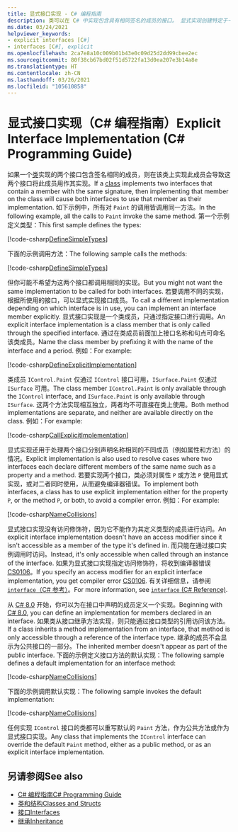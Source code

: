 ```yaml
---
title: 显式接口实现 - C# 编程指南
description: 类可以在 C# 中实现包含具有相同签名的成员的接口。 显式实现创建特定于一个接口的类成员。
ms.date: 03/24/2021
helpviewer_keywords:
- explicit interfaces [C#]
- interfaces [C#], explicit
ms.openlocfilehash: 2ca7e8a10c009b01b43e0c09d25d2dd99cbee2ec
ms.sourcegitcommit: 80f38cb67bd02f51d5722fa13d0ea207e3b14a8e
ms.translationtype: HT
ms.contentlocale: zh-CN
ms.lasthandoff: 03/26/2021
ms.locfileid: "105610858"
---
```

# <a name="explicit-interface-implementation-c-programming-guide"></a><span data-ttu-id="bb364-104">显式接口实现（C# 编程指南）</span><span class="sxs-lookup"><span data-stu-id="bb364-104">Explicit Interface Implementation (C# Programming Guide)</span></span>

<span data-ttu-id="bb364-105">如果一个[类](../../language-reference/keywords/class.md)实现的两个接口包含签名相同的成员，则在该类上实现此成员会导致这两个接口将此成员用作其实现。</span><span class="sxs-lookup"><span data-stu-id="bb364-105">If a [class](../../language-reference/keywords/class.md) implements two interfaces that contain a member with the same signature, then implementing that member on the class will cause both interfaces to use that member as their implementation.</span></span> <span data-ttu-id="bb364-106">如下示例中，所有对 `Paint` 的调用皆调用同一方法。</span><span class="sxs-lookup"><span data-stu-id="bb364-106">In the following example, all the calls to `Paint` invoke the same method.</span></span> <span data-ttu-id="bb364-107">第一个示例定义类型：</span><span class="sxs-lookup"><span data-stu-id="bb364-107">This first sample defines the types:</span></span>

[!code-csharp[DefineSimpleTypes](~/samples/snippets/csharp/interfaces/ExplicitImplementation.cs#DefineTypes)]

<span data-ttu-id="bb364-108">下面的示例调用方法：</span><span class="sxs-lookup"><span data-stu-id="bb364-108">The following sample calls the methods:</span></span>

[!code-csharp[DefineSimpleTypes](~/samples/snippets/csharp/interfaces/ExplicitImplementation.cs#CallMethods)]

<span data-ttu-id="bb364-109">但你可能不希望为这两个接口都调用相同的实现。</span><span class="sxs-lookup"><span data-stu-id="bb364-109">But you might not want the same implementation to be called for both interfaces.</span></span> <span data-ttu-id="bb364-110">若要调用不同的实现，根据所使用的接口，可以显式实现接口成员。</span><span class="sxs-lookup"><span data-stu-id="bb364-110">To call a different implementation depending on which interface is in use, you can implement an interface member explicitly.</span></span> <span data-ttu-id="bb364-111">显式接口实现是一个类成员，只通过指定接口进行调用。</span><span class="sxs-lookup"><span data-stu-id="bb364-111">An explicit interface implementation is a class member that is only called through the specified interface.</span></span> <span data-ttu-id="bb364-112">通过在类成员前面加上接口名称和句点可命名该类成员。</span><span class="sxs-lookup"><span data-stu-id="bb364-112">Name the class member by prefixing it with the name of the interface and a period.</span></span> <span data-ttu-id="bb364-113">例如：</span><span class="sxs-lookup"><span data-stu-id="bb364-113">For example:</span></span>

[!code-csharp[DefineExplicitImplementation](~/samples/snippets/csharp/interfaces/ExplicitImplementation.cs#ExplicitImplementation)]

<span data-ttu-id="bb364-114">类成员 `IControl.Paint` 仅通过 `IControl` 接口可用，`ISurface.Paint` 仅通过 `ISurface` 可用。</span><span class="sxs-lookup"><span data-stu-id="bb364-114">The class member `IControl.Paint` is only available through the `IControl` interface, and `ISurface.Paint` is only available through `ISurface`.</span></span> <span data-ttu-id="bb364-115">这两个方法实现相互独立，两者均不可直接在类上使用。</span><span class="sxs-lookup"><span data-stu-id="bb364-115">Both method implementations are separate, and neither are available directly on the class.</span></span> <span data-ttu-id="bb364-116">例如：</span><span class="sxs-lookup"><span data-stu-id="bb364-116">For example:</span></span>

[!code-csharp[CallExplicitImplementation](~/samples/snippets/csharp/interfaces/ExplicitImplementation.cs#CallExplicitImplementation)]

<span data-ttu-id="bb364-117">显式实现还用于处理两个接口分别声明名称相同的不同成员（例如属性和方法）的情况。</span><span class="sxs-lookup"><span data-stu-id="bb364-117">Explicit implementation is also used to resolve cases where two interfaces each declare different members of the same name such as a property and a method.</span></span> <span data-ttu-id="bb364-118">若要实现两个接口，类必须对属性 `P` 或方法 `P` 使用显式实现，或对二者同时使用，从而避免编译器错误。</span><span class="sxs-lookup"><span data-stu-id="bb364-118">To implement both interfaces, a class has to use explicit implementation either for the property `P`, or the method `P`, or both, to avoid a compiler error.</span></span> <span data-ttu-id="bb364-119">例如：</span><span class="sxs-lookup"><span data-stu-id="bb364-119">For example:</span></span>

[!code-csharp[NameCollisions](~/samples/snippets/csharp/interfaces/ExplicitImplementation.cs#NameCollision)]

<span data-ttu-id="bb364-120">显式接口实现没有访问修饰符，因为它不能作为其定义类型的成员进行访问。</span><span class="sxs-lookup"><span data-stu-id="bb364-120">An explicit interface implementation doesn't have an access modifier since it isn't accessible as a member of the type it's defined in.</span></span> <span data-ttu-id="bb364-121">而只能在通过接口实例调用时访问。</span><span class="sxs-lookup"><span data-stu-id="bb364-121">Instead, it's only accessible when called through an instance of the interface.</span></span> <span data-ttu-id="bb364-122">如果为显式接口实现指定访问修饰符，将收到编译器错误 [CS0106](../../language-reference/compiler-messages/cs0106.md)。</span><span class="sxs-lookup"><span data-stu-id="bb364-122">If you specify an access modifier for an explicit interface implementation, you get compiler error [CS0106](../../language-reference/compiler-messages/cs0106.md).</span></span> <span data-ttu-id="bb364-123">有关详细信息，请参阅 [`interface`（C# 参考）](../../language-reference/keywords/interface.md)。</span><span class="sxs-lookup"><span data-stu-id="bb364-123">For more information, see [`interface` (C# Reference)](../../language-reference/keywords/interface.md).</span></span>

<span data-ttu-id="bb364-124">从 [C# 8.0](../../whats-new/csharp-8.md#default-interface-methods) 开始，你可以为在接口中声明的成员定义一个实现。</span><span class="sxs-lookup"><span data-stu-id="bb364-124">Beginning with [C# 8.0](../../whats-new/csharp-8.md#default-interface-methods), you can define an implementation for members declared in an interface.</span></span> <span data-ttu-id="bb364-125">如果类从接口继承方法实现，则只能通过接口类型的引用访问该方法。</span><span class="sxs-lookup"><span data-stu-id="bb364-125">If a class inherits a method implementation from an interface, that method is only accessible through a reference of the interface type.</span></span> <span data-ttu-id="bb364-126">继承的成员不会显示为公共接口的一部分。</span><span class="sxs-lookup"><span data-stu-id="bb364-126">The inherited member doesn't appear as part of the public interface.</span></span> <span data-ttu-id="bb364-127">下面的示例定义接口方法的默认实现：</span><span class="sxs-lookup"><span data-stu-id="bb364-127">The following sample defines a default implementation for an interface method:</span></span>

[!code-csharp[NameCollisions](~/samples/snippets/csharp/interfaces/ExplicitImplementation.cs#DefaultImplementation)]

<span data-ttu-id="bb364-128">下面的示例调用默认实现：</span><span class="sxs-lookup"><span data-stu-id="bb364-128">The following sample invokes the default implementation:</span></span>

[!code-csharp[NameCollisions](~/samples/snippets/csharp/interfaces/ExplicitImplementation.cs#CallDefaultImplementation)]

<span data-ttu-id="bb364-129">任何实现 `IControl` 接口的类都可以重写默认的 `Paint` 方法，作为公共方法或作为显式接口实现。</span><span class="sxs-lookup"><span data-stu-id="bb364-129">Any class that implements the `IControl` interface can override the default `Paint` method, either as a public method, or as an explicit interface implementation.</span></span>

## <a name="see-also"></a><span data-ttu-id="bb364-130">另请参阅</span><span class="sxs-lookup"><span data-stu-id="bb364-130">See also</span></span>

- [<span data-ttu-id="bb364-131">C# 编程指南</span><span class="sxs-lookup"><span data-stu-id="bb364-131">C# Programming Guide</span></span>](../index.md)
- [<span data-ttu-id="bb364-132">类和结构</span><span class="sxs-lookup"><span data-stu-id="bb364-132">Classes and Structs</span></span>](../classes-and-structs/index.md)
- [<span data-ttu-id="bb364-133">接口</span><span class="sxs-lookup"><span data-stu-id="bb364-133">Interfaces</span></span>](./index.md)
- [<span data-ttu-id="bb364-134">继承</span><span class="sxs-lookup"><span data-stu-id="bb364-134">Inheritance</span></span>](../classes-and-structs/inheritance.md)

